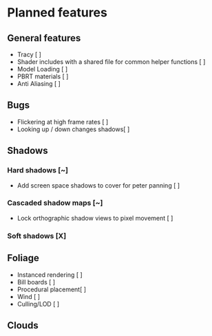# Planned features

## General features
* Tracy [ ]
* Shader includes with a shared file for common helper functions [ ] 
* Model Loading [ ]
* PBRT materials [ ]
* Anti Aliasing [ ] 

## Bugs
* Flickering at high frame rates [ ]
* Looking up / down changes shadows[ ]

## Shadows
### Hard shadows [~]
* Add screen space shadows to cover for peter panning [ ]
### Cascaded shadow maps [~]
* Lock orthographic shadow views to pixel movement [ ]
### Soft shadows [X]

## Foliage
* Instanced rendering [ ]
* Bill boards [ ]
* Procedural placement[ ] 
* Wind [ ] 
* Culling/LOD [ ]

## Clouds